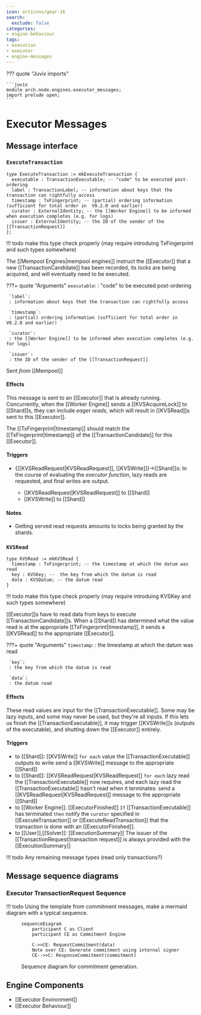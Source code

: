 ```yaml
---
icon: octicons/gear-16
search:
  exclude: false
categories:
- engine-behaviour
tags:
- execution
- executor
- engine-messages
---
```


??? quote "Juvix imports"

    ```juvix
    module arch.node.engines.executor_messages;
    import prelude open;
    ```

# Executor Messages

## Message interface

### `ExecuteTransaction`

```juvix
type ExecuteTransaction := mkExecuteTransaction {
  executable : TransactionExecutable; -- "code" to be executed post-ordering
  label : TransactionLabel; -- information about keys that the transaction can rightfully access
  timestamp : TxFingerprint; -- (partial) ordering information (sufficient for total order in  V0.2.0 and earlier)
  curator : ExternalIdentity; -- the [[Worker Engine]] to be informed when execution completes (e.g. for logs)
  issuer : ExternalIdentity; -- the ID of the sender of the [[TransactionRequest]]
};
```
!!! todo
    make this type check properly (may require introduing TxFingerprint and such types somewhere)

The [[Mempool Engines|mempool engines]] instruct the [[Executor]] that a new
 [[TransactionCandidate]] has been recorded, its locks are being
 acquired, and will eventually need to be executed.

???+ quote "Arguments"
     `executable`:
     : "code" to be executed post-ordering

     `label`:
     : information about keys that the transaction can rightfully access

     `timestamp`:
     : (partial) ordering information (sufficient for total order in  V0.2.0 and earlier)

     `curator`:
     : the [[Worker Engine]] to be informed when execution completes (e.g. for logs)

     `issuer`:
     : the ID of the sender of the [[TransactionRequest]]



Sent _from_ [[Mempool]]

#### Effects

This message is sent to an [[Executor]] that is already running.
Concurrently, when the [[Worker Engine]] sends a [[KVSAcquireLock]] to
 [[Shard]]s, they can include *eager reads*, which will result in
 [[KVSRead]]s sent to this [[Executor]].

The [[TxFingerprint|timestamp]] should match the
 [[TxFingerprint|timestamp]] of the [[TransactionCandidate]] for this
 [[Executor]].

#### Triggers

- {[[KVSReadRequest|KVSReadRequest]], [[KVSWrite]]}→[[Shard]]s:
  In the course of evaluating the
   *executor function*,
   lazy reads are requested, and final writes are output.

  - [[KVSReadRequest|KVSReadRequest]] to [[Shard]]
  - [[KVSWrite]] to [[Shard]]

#### Notes

- Getting served read requests amounts to locks being granted by the shards.


### `KVSRead`
```juvix
type KVSRead := mkKVSRead {
  timestamp : TxFingerprint; -- the timestamp at which the datum was read
  key : KVSKey; --  the key from which the datum is read
  data : KVSDatum; -- the datum read
}
```
!!! todo
    make this type check properly (may require introduing KVSKey and such types somewhere)

[[Executor]]s have to read data from keys to execute
 [[TransactionCandidate]]s.
When a [[Shard]] has determined what the value read is at the
 appropriate [[TxFingerprint|timestamp]],
 it sends a [[KVSRead]] to the appropriate [[Executor]].

???+ quote "Arguments"
     `timestamp`:
     : the timestamp at which the datum was read

     `key`:
     : the key from which the datum is read

     `data`:
     : the datum read


#### Effects

These read values are input for the [[TransactionExecutable]].
Some may be lazy inputs, and some may never be used, but they're all
 inputs.
If this lets us finish the [[TransactionExecutable]], it may trigger
 [[KVSWrite]]s (outputs of the executable), and shutting down the
 [[Executor]] entirely.

#### Triggers

- to [[Shard]]: [[KVSWrite]]
  `for each` value the [[TransactionExecutable]] outputs to write
  send a [[KVSWrite]] message to the appropriate [[Shard]]
- to [[Shard]]: [[KVSReadRequest|KVSReadRequest]]
  `for each` lazy read the [[TransactionExecutable]] now requires, and
   each lazy read the [[TransactionExecutable]] hasn't read when it
   terminates:
  send a [[KVSReadRequest|KVSReadRequest]] message to the appropriate [[Shard]]
- to [[Worker Engine]]: [[ExecutorFinished]]
  `If` [[TransactionExecutable]] has terminated
  `then` notify the `curator` specified in [[ExecuteTransaction]]
  or [[ExecuteReadTransaction]]
  that the transaction is done with an [[ExecutorFinished]].
- to [[User]],[[Solver]]: [[ExecutionSummary]]
  The issuer of the [[TransactionRequest|transaction request]]
  is always provided with the [[ExecutionSummary]]


!!! todo
    Any remaining message types (read only transactions?)

## Message sequence diagrams

### Executor TransactionRequest Sequence
!!! todo
    Using the template from commitment messages, make a mermaid diagram with a typical  sequence.

<!-- --8<-- [start:message-sequence-diagram] -->
<figure markdown="span">

```mermaid
sequenceDiagram
    participant C as Client
    participant CE as Commitment Engine

    C->>CE: RequestCommitment(data)
    Note over CE: Generate commitment using internal signer
    CE-->>C: ResponseCommitment(commitment)
```

<figcaption markdown="span">
Sequence diagram for commitment generation.
</figcaption>
</figure>
<!-- --8<-- [end:message-sequence-diagram] -->

## Engine Components

- [[Executor Environment]]
- [[Executor Behaviour]]
